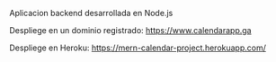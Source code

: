 Aplicacion backend desarrollada en Node.js

Despliege en un dominio registrado:
https://www.calendarapp.ga

Despliege en Heroku:
https://mern-calendar-project.herokuapp.com/
